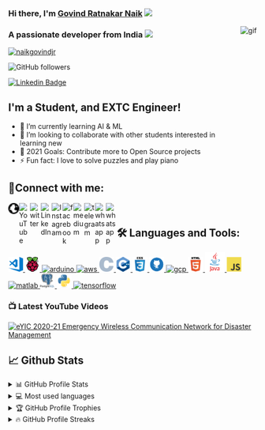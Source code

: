 ### Hi there, I'm [Govind Ratnakar Naik][website] <img src="https://media.giphy.com/media/hvRJCLFzcasrR4ia7z/giphy.gif" width="25px">

<img  align="right" alt="gif" height = "230px"  src="https://media1.tenor.com/images/505ddb5e0b0e8c3e96b66e1469ef47c1/tenor.gif?itemid=4903969" />


<h3 align="left">A passionate developer from India <img src="https://emojis.slackmojis.com/emojis/images/1531849430/4246/blob-sunglasses.gif?1531849430" width="25px"></h3>
<p  align="left"> <a href="https://twitter.com/naikgovindjr" target="blank"><img src="https://img.shields.io/twitter/follow/NaikGovindjr?color=1DA1F2&label=follow&logo=twitter&style=for-the-badge" alt="naikgovindjr" /></a> </p>
<img alt="GitHub followers" src="https://komarev.com/ghpvc/?username=govindrnaik&color=006400&label=VISITORS&logo=GitHub&style=flat-square">

[![Linkedin Badge](https://img.shields.io/badge/-LinkedIn-blue?style=for-the-badge&logo=LinkedIn&logoColor=blue&label=CONNECT&link=https://www.linkedin.com/in/naikgovindr)](https://www.linkedin.com/in/naikgovindr)
  
## I'm a Student, and EXTC Engineer!

- 🌱 I’m currently learning AI & ML 
- 👯 I’m looking to collaborate with other students interested in learning new
- 🥅 2021 Goals: Contribute more to Open Source projects
- ⚡ Fun fact: I love to solve puzzles and play piano


## 🤝Connect with me:

[<img align="left" alt="gov.com" width="22px" src="https://raw.githubusercontent.com/iconic/open-iconic/master/svg/globe.svg" />][website]
[<img align="left" alt=" YouTube" width="22px" src="https://cdn.jsdelivr.net/npm/simple-icons@v3/icons/youtube.svg" />][youtube]
[<img align="left" alt="witter" width="22px" src="https://cdn.jsdelivr.net/npm/simple-icons@v3/icons/twitter.svg" />][twitter]
[<img align="left" alt="LinkedIn" width="22px" src="https://cdn.jsdelivr.net/npm/simple-icons@v3/icons/linkedin.svg" />][linkedin]
[<img align="left" alt="Instagram" width="22px" src="https://cdn.jsdelivr.net/npm/simple-icons@v3/icons/instagram.svg" />][instagram]
[<img align="left" alt=" facebook" width="22px" src="https://cdn.jsdelivr.net/npm/simple-icons@v3/icons/facebook.svg" />][facebook]
[<img align="left" alt=" medium" width="22px" src="https://cdn.jsdelivr.net/npm/simple-icons@v3/icons/medium.svg" />][medium]
[<img align="left" alt=" telegram" width="22px" src="https://cdn.jsdelivr.net/npm/simple-icons@v3/icons/telegram.svg" />][telegram]
[<img align="left" alt=" whatsapp" width="22px" src="https://cdn.jsdelivr.net/npm/simple-icons@v3/icons/whatsapp.svg" />][whatsapp]
[<img align="left" alt=" whatsapp" width="22px" src="https://cdn.jsdelivr.net/npm/simple-icons@v3/icons/github.svg" />][github]


</br>

## 🛠️ Languages and Tools:


<p align="left"> 
<a href="https://visualstudio.microsoft.com/vs/" target="_blank"> <img src="https://raw.githubusercontent.com/github/explore/80688e429a7d4ef2fca1e82350fe8e3517d3494d/topics/visual-studio-code/visual-studio-code.png" alt="Visual Studio Code" width="30" height="30"/> </a> 
<a href="https://www.raspberrypi.org/" target="_blank"> <img src="https://raw.githubusercontent.com/github/explore/80688e429a7d4ef2fca1e82350fe8e3517d3494d/topics/raspberry-pi/raspberry-pi.png" alt="Raspberry Pi" width="30" height="30"/> </a>    
<a href="https://www.arduino.cc/" target="_blank"> <img src="https://cdn.worldvectorlogo.com/logos/arduino-1.svg" alt="arduino" width="30" height="30"/> </a> 
<a href="https://aws.amazon.com" target="_blank"> <img src="https://upload.wikimedia.org/wikipedia/commons/thumb/5/5c/AWS_Simple_Icons_AWS_Cloud.svg/1024px-AWS_Simple_Icons_AWS_Cloud.svg.png" alt="aws" width="40" height="30"/> </a>
<a href="https://www.cprogramming.com/" target="_blank"> <img src="https://raw.githubusercontent.com/devicons/devicon/master/icons/c/c-original.svg" alt="c" width="30" height="30"/> </a> <a href="https://www.w3schools.com/cpp/" target="_blank"> <img src="https://raw.githubusercontent.com/devicons/devicon/master/icons/cplusplus/cplusplus-original.svg" alt="cplusplus" width="30" height="30"/> </a> 
<a href="https://www.w3schools.com/css/" target="_blank"> <img src="https://raw.githubusercontent.com/devicons/devicon/master/icons/css3/css3-original-wordmark.svg" alt="css3" width="30" height="30"/> </a> 
<a href="https://lab.github.com/githubtraining/introduction-to-github" target="_blank"> <img src="https://github.com/govindrnaik/govindrnaik/blob/master/github%20logo.png" alt="gcp" width="30" height="30"/> </a> 
<a href="https://cloud.google.com" target="_blank"> <img src="https://www.vectorlogo.zone/logos/google_cloud/google_cloud-icon.svg" alt="gcp" width="30" height="30"/> </a> 
<a href="https://www.w3.org/html/" target="_blank"> <img src="https://raw.githubusercontent.com/devicons/devicon/master/icons/html5/html5-original-wordmark.svg" alt="html5" width="30" height="30"/> </a> 
  <a href="https://www.java.com" target="_blank"> <img src="https://raw.githubusercontent.com/devicons/devicon/master/icons/java/java-original-wordmark.svg" alt="java" width="40" height="40"/> </a> 
  <a href="https://developer.mozilla.org/en-US/docs/Web/JavaScript" target="_blank"> <img src="https://raw.githubusercontent.com/devicons/devicon/master/icons/javascript/javascript-original.svg" alt="javascript" width="30" height="30"/> </a> 
  <a href="https://www.mathworks.com/" target="_blank"> <img src="https://upload.wikimedia.org/wikipedia/commons/2/21/Matlab_Logo.png" alt="matlab" width="30" height="30"/> </a> 
  <a href="https://www.postgresql.org" target="_blank"> <img src="https://raw.githubusercontent.com/devicons/devicon/master/icons/postgresql/postgresql-original-wordmark.svg" alt="postgresql" width="30" height="30"/> </a> 
  <a href="https://www.python.org" target="_blank"> <img src="https://raw.githubusercontent.com/devicons/devicon/master/icons/python/python-original.svg" alt="python" width="30" height="30"/> </a> 
  <a href="https://www.tensorflow.org" target="_blank"> <img src="https://www.vectorlogo.zone/logos/tensorflow/tensorflow-icon.svg" alt="tensorflow" width="30" height="30"/> </a> </p>



[website]: https://sites.google.com/viva-technology.org/govindnaik/home
[twitter]: https://twitter.com/NaikGovindjr
[youtube]: https://www.youtube.com/channel/UCilYVcxFZAYJ50xfQ8uVfxw
[instagram]: https://www.instagram.com/naikjr.govind
[linkedin]: https://www.linkedin.com/in/naikgovindr
[facebook]: https://www.facebook.com/profile.php?id=100008485660272
[medium]: https://medium.com/@govindrnaik.trk
[telegram]: https://t.me/tughlak
[whatsapp]: https://api.whatsapp.com/send/?phone=+918850922017&text=Hello%20found%20you%20from%20Github&app_absent=0
[github]: https://github.com/govindrnaik

<!-- ### Blogs posts -->
<!-- BLOG-POST-LIST:START -->
<!-- BLOG-POST-LIST:END -->


### 📺 Latest YouTube Videos

<!-- YOUTUBE:START -->  
<a href="https://www.youtube.com/v/UI6MCAI6rSw" target="_blank"> <img src="https://i2.ytimg.com/vi/UI6MCAI6rSw/hqdefault.jpg" alt="eYIC 2020-21 Emergency Wireless Communication Network for Disaster Management" width="200" height="130"/> </a> 

<!-- YOUTUBE:END -->


## 📈 Github Stats

<details>
  <summary>📊 GitHub Profile Stats</summary>
  <br/>
  <p>&nbsp;<img align="center" src="https://github-readme-stats.vercel.app/api?username=govindrnaik&show_icons=true&locale=en&title_color=00FFFF&icon_color=00FF00&text_color=ffffff&bg_color=000000" alt="govindrnaik" /></p>
</details> 
<details> 
  <summary>💻 Most used languages</summary>
  <br/>
  <a href="https://github.com/anuraghazra/github-readme-stats"><img width ="350" src="https://github-readme-stats.vercel.app/api/top-langs?username=govindrnaik&show_icons=true&locale=en&title_color=ffffff&icon_color=00FF00&text_color=00FFFF&bg_color=000000" alt="govindrnaik" /></a>
  <br/>
  <b>Note:</b> This chart is only a metric of which languages my public code on GitHub consists of and does not reflect my experience or skill level.
</details>
<details>
  <summary>🏆 GitHub Profile Trophies</summary>
  <br/>
  <p align="left"> <a href="https://github.com/ryo-ma/github-profile-trophy"><img src="https://github-profile-trophy.vercel.app/?username=govindrnaik&column=2&theme=darkhub&margin-w=15&margin-h=15&rank=S,AAA,A,B,C,SECRET,SSS,SS,AA" alt="govindrnaik" /></a> </p>
 
</details>
<details>
  <summary>🔥 GitHub Profile Streaks</summary>
  <br/>
  <a href="https://github.com/anuraghazra/github-readme-streak-stats"> <img align="left" width ="500" src="https://github-readme-streak-stats.herokuapp.com/?user=govindrnaik&theme=chartreuse-dark" alt="govindrnaik" />
</a>
</details>
